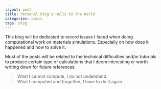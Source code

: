```yaml
---
layout: post
title: Personal blog's Hello to the World
categories: posts
tags: Blog
---
```


This blog will be dedicated to record issues I faced when doing computational work on materials simulations. Especially on how does it happened and how to solve it.

Most of the posts will be related to the technical difficulties and/or tutorials to produce certain type of calculations that I deem interesting or worth writing down for future references.


> What I cannot compute, I do not understand.  <br /> What I computed and forgotten, I have to do it again.
